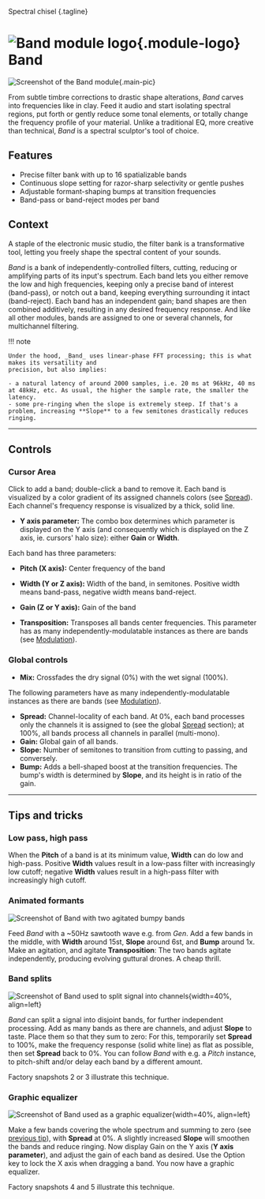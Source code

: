 Spectral chisel
{.tagline}

# ![Band module logo](../assets/images/modules/band/band.svg){.module-logo} Band

![Screenshot of the Band module](../assets/images/modules/band/band.png){.main-pic}

From subtle timbre corrections to drastic shape alterations, _Band_ carves into frequencies like in
clay. Feed it audio and start isolating spectral regions, put forth or gently reduce some tonal
elements, or totally change the frequency profile of your material. Unlike a traditional EQ, more
creative than technical, _Band_ is a spectral sculptor's tool of choice.

## Features

- Precise filter bank with up to 16 spatializable bands
- Continuous slope setting for razor-sharp selectivity or gentle pushes
- Adjustable formant-shaping bumps at transition frequencies
- Band-pass or band-reject modes per band

## Context

A staple of the electronic music studio, the filter bank is a transformative tool, letting you
freely shape the spectral content of your sounds.

_Band_ is a bank of independently-controlled filters, cutting, reducing or amplifying parts of its
input's spectrum. Each band lets you either remove the low and high frequencies, keeping only a
precise band of interest (band-pass), or notch out a band, keeping everything surrounding it intact
(band-reject). Each band has an independent gain; band shapes are then combined additively,
resulting in any desired frequency response. And like all other modules, bands are assigned to one
or several channels, for multichannel filtering.

!!! note

    Under the hood, _Band_ uses linear-phase FFT processing; this is what makes its versatility and
    precision, but also implies:

    - a natural latency of around 2000 samples, i.e. 20 ms at 96kHz, 40 ms at 48kHz, etc. As usual, the higher the sample rate, the smaller the latency.
    - some pre-ringing when the slope is extremely steep. If that's a problem, increasing **Slope** to a few semitones drastically reduces ringing.

---

## Controls

### Cursor Area

Click to add a band; double-click a band to remove it. Each band is visualized by a color gradient
of its assigned channels colors (see [Spread](../atelier/multichannel.md#spread)). Each channel's
frequency response is visualized by a thick, solid line.

- **Y axis parameter:** The combo box determines which parameter is displayed on the Y axis (and
  consequently which is displayed on the Z axis, ie. cursors' halo size): either **Gain** or
  **Width**.

Each band has three parameters:

- **Pitch (X axis):** Center frequency of the band
- **Width (Y or Z axis):** Width of the band, in semitones. Positive width means band-pass, negative width means band-reject.
- **Gain (Z or Y axis):** Gain of the band

- **Transposition:** Transposes all bands center frequencies. This parameter has as many
  independently-modulatable instances as there are bands (see
  [Modulation](../atelier/modulation.md)).

### Global controls

- **Mix:** Crossfades the dry signal (0%) with the wet signal (100%).

The following parameters have as many independently-modulatable instances as there are bands (see [Modulation](../atelier/modulation.md)).

- **Spread:** Channel-locality of each band. At 0%, each band processes only the channels it is
  assigned to (see the global [Spread](../atelier/multichannel.md#spread) section); at 100%, all
  bands process all channels in parallel (multi-mono).
- **Gain:** Global gain of all bands.
- **Slope:** Number of semitones to transition from cutting to passing, and conversely.
- **Bump:** Adds a bell-shaped boost at the transition frequencies. The bump's width is determined
  by **Slope**, and its height is in ratio of the gain.

---

## Tips and tricks

### Low pass, high pass

When the **Pitch** of a band is at its minimum value, **Width** can do low and high-pass. Positive **Width** values result in a low-pass filter with increasingly low cutoff; negative **Width** values result in a high-pass filter with increasingly high cutoff.

### Animated formants

![Screenshot of Band with two agitated bumpy bands](../assets/images/modules/band/band-tips-formants.png)

Feed _Band_ with a ~50Hz sawtooth wave e.g. from _Gen_. Add a few bands in the middle, with
**Width** around 15st, **Slope** around 6st, and **Bump** around 1x. Make an agitation, and agitate
**Transposition**: The two bands agitate independently, producing evolving guttural drones. A cheap thrill.

### Band splits

![Screenshot of Band used to split signal into channels](../assets/images/modules/band/band-tips-split.png){width=40%, align=left}

_Band_ can split a signal into disjoint bands, for further independent processing. Add as many bands
as there are channels, and adjust **Slope** to taste. Place them so that they sum to zero: For this,
temporarily set **Spread** to 100%, make the frequency response (solid white line) as flat as
possible, then set **Spread** back to 0%. You can follow _Band_ with e.g. a _Pitch_ instance, to
pitch-shift and/or delay each band by a different amount.

Factory snapshots 2 or 3 illustrate this technique.

### Graphic equalizer

![Screenshot of Band used as a graphic equalizer](../assets/images/modules/band/band-tips-equalizer.png){width=40%, align=left}

Make a few bands covering the whole spectrum and summing to zero (see [previous tip](#band-splits)),
with **Spread** at 0%. A slightly increased **Slope** will smoothen the bands and reduce ringing.
Now display Gain on the Y axis (**Y axis parameter**), and adjust the gain of each band as desired.
Use the Option key to lock the X axis when dragging a band. You now have a graphic equalizer.

Factory snapshots 4 and 5 illustrate this technique.
